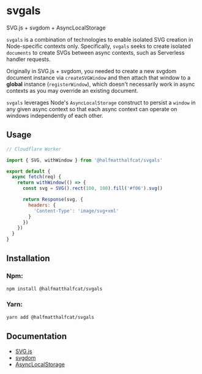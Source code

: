 # svgals

SVG.js + svgdom + AsyncLocalStorage

`svgals` is a combination of technologies to enable isolated SVG creation in Node-specific contexts only. Specifically, `svgals` seeks to
create isolated `documents` to create SVGs between async contexts, such as Serverless handler requests.

Originally in SVG.js + svgdom, you needed to create a new svgdom document instance via `createSVGWindow` and then attach that window to a **global** instance (`registerWindow`),
which doesn't necessarily work in async contexts as you may override an existing document.

`svgals` leverages Node's `AsyncLocalStorage` construct to persist a `window` in any given async context so that each async context can operate on windows independently of each other.

## Usage

```javascript
// Cloudflare Worker

import { SVG, withWindow } from '@halfmatthalfcat/svgals'

export default {
  async fetch(req) {
    return withWindow(() => {
      const svg = SVG().rect(100, 100).fill('#f06').svg()

      return Response(svg, {
        headers: {
          'Content-Type': 'image/svg+xml'
        }
      })
    })
  }
}
```

## Installation

### Npm:

```sh
npm install @halfmatthalfcat/svgals
```

### Yarn:

```sh
yarn add @halfmatthalfcat/svgals
```

## Documentation

- [SVG.js](https://svgjs.dev/docs/3.0/)
- [svgdom](https://github.com/svgdotjs/svgdom)
- [AsyncLocalStorage](https://nodejs.org/api/async_context.html#class-asynclocalstorage)
